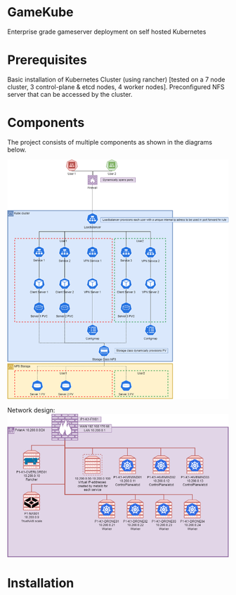 # GameKube
Enterprise grade gameserver deployment on self hosted Kubernetes

# Prerequisites
Basic installation of Kubernetes Cluster (using rancher) [tested on a 7 node cluster, 3 control-plane & etcd nodes, 4 worker nodes].
Preconfigured NFS server that can be accessed by the cluster.

# Components
The project consists of multiple components as shown in the diagrams below.

![Functional](Designs\GameKubeFunctionalDesignV2.drawio.png)

Network design:
![Network](Designs\GameKubeNetworkV2.drawio.png)

# Installation
